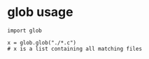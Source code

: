# glob usage

```
import glob

x = glob.glob("./*.c")
# x is a list containing all matching files
```
